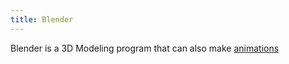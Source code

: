 ```yaml
---
title: Blender
---
```


Blender is a 3D Modeling program that can also make [animations](../../video/animation.md)
